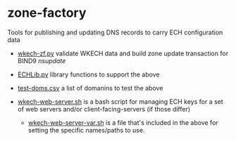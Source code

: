 # zone-factory
Tools for publishing and updating DNS records to carry ECH configuration data

- [wkech-zf.py](./wkech-zf.py)
  validate WKECH data and build zone update transaction for BIND9 *nsupdate*

- [ECHLib.py](./ECHLib.py)
  library functions to support the above

- [test-doms.csv](./test-doms.csv)
  a list of domanins to test the above

- [wkech-web-server.sh](./wkech-web-server.sh) is a bash script for managing
  ECH keys for a set of web servers and/or client-facing-servers (if those
  differ)
    - [wkech-web-server-var.sh](./wkech-web-server-vars.sh) is a file that's
      included in the above for setting the specific names/paths to use.
